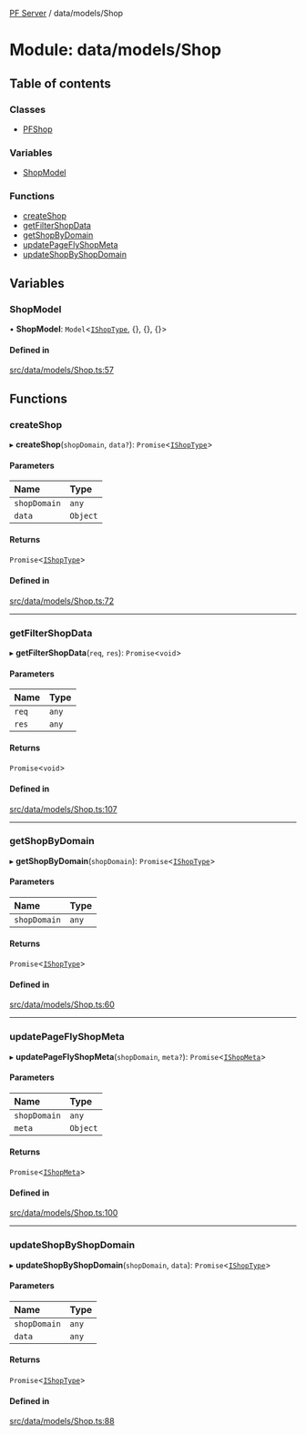 [PF Server](../README.md) / data/models/Shop

# Module: data/models/Shop

## Table of contents

### Classes

- [PFShop](../classes/data_models_Shop.PFShop.md)

### Variables

- [ShopModel](data_models_Shop.md#shopmodel)

### Functions

- [createShop](data_models_Shop.md#createshop)
- [getFilterShopData](data_models_Shop.md#getfiltershopdata)
- [getShopByDomain](data_models_Shop.md#getshopbydomain)
- [updatePageFlyShopMeta](data_models_Shop.md#updatepageflyshopmeta)
- [updateShopByShopDomain](data_models_Shop.md#updateshopbyshopdomain)

## Variables

### ShopModel

• **ShopModel**: `Model`<[`IShopType`](../interfaces/data_models_types.IShopType.md), {}, {}, {}\>

#### Defined in

[src/data/models/Shop.ts:57](https://bitbucket.org/bravebits/pfserver/src/83cf3bb/src/data/models/Shop.ts#lines-57)

## Functions

### createShop

▸ **createShop**(`shopDomain`, `data?`): `Promise`<[`IShopType`](../interfaces/data_models_types.IShopType.md)\>

#### Parameters

| Name | Type |
| :------ | :------ |
| `shopDomain` | `any` |
| `data` | `Object` |

#### Returns

`Promise`<[`IShopType`](../interfaces/data_models_types.IShopType.md)\>

#### Defined in

[src/data/models/Shop.ts:72](https://bitbucket.org/bravebits/pfserver/src/83cf3bb/src/data/models/Shop.ts#lines-72)

___

### getFilterShopData

▸ **getFilterShopData**(`req`, `res`): `Promise`<`void`\>

#### Parameters

| Name | Type |
| :------ | :------ |
| `req` | `any` |
| `res` | `any` |

#### Returns

`Promise`<`void`\>

#### Defined in

[src/data/models/Shop.ts:107](https://bitbucket.org/bravebits/pfserver/src/83cf3bb/src/data/models/Shop.ts#lines-107)

___

### getShopByDomain

▸ **getShopByDomain**(`shopDomain`): `Promise`<[`IShopType`](../interfaces/data_models_types.IShopType.md)\>

#### Parameters

| Name | Type |
| :------ | :------ |
| `shopDomain` | `any` |

#### Returns

`Promise`<[`IShopType`](../interfaces/data_models_types.IShopType.md)\>

#### Defined in

[src/data/models/Shop.ts:60](https://bitbucket.org/bravebits/pfserver/src/83cf3bb/src/data/models/Shop.ts#lines-60)

___

### updatePageFlyShopMeta

▸ **updatePageFlyShopMeta**(`shopDomain`, `meta?`): `Promise`<[`IShopMeta`](../interfaces/data_models_types.IShopMeta.md)\>

#### Parameters

| Name | Type |
| :------ | :------ |
| `shopDomain` | `any` |
| `meta` | `Object` |

#### Returns

`Promise`<[`IShopMeta`](../interfaces/data_models_types.IShopMeta.md)\>

#### Defined in

[src/data/models/Shop.ts:100](https://bitbucket.org/bravebits/pfserver/src/83cf3bb/src/data/models/Shop.ts#lines-100)

___

### updateShopByShopDomain

▸ **updateShopByShopDomain**(`shopDomain`, `data`): `Promise`<[`IShopType`](../interfaces/data_models_types.IShopType.md)\>

#### Parameters

| Name | Type |
| :------ | :------ |
| `shopDomain` | `any` |
| `data` | `any` |

#### Returns

`Promise`<[`IShopType`](../interfaces/data_models_types.IShopType.md)\>

#### Defined in

[src/data/models/Shop.ts:88](https://bitbucket.org/bravebits/pfserver/src/83cf3bb/src/data/models/Shop.ts#lines-88)
